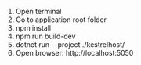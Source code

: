 1. Open terminal
1. Go to application root folder
1. npm install
1. npm run build-dev
1. dotnet run --project ./kestrelhost/
1. Open browser: http://localhost:5050